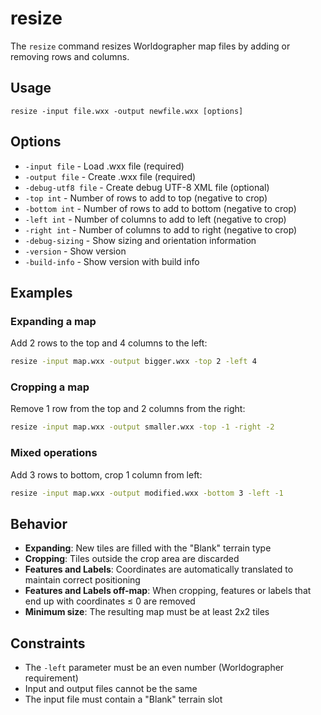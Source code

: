 # resize

The `resize` command resizes Worldographer map files by adding or removing rows and columns.

## Usage

```
resize -input file.wxx -output newfile.wxx [options]
```

## Options

- `-input file` - Load .wxx file (required)
- `-output file` - Create .wxx file (required)  
- `-debug-utf8 file` - Create debug UTF-8 XML file (optional)
- `-top int` - Number of rows to add to top (negative to crop)
- `-bottom int` - Number of rows to add to bottom (negative to crop)
- `-left int` - Number of columns to add to left (negative to crop)
- `-right int` - Number of columns to add to right (negative to crop)
- `-debug-sizing` - Show sizing and orientation information
- `-version` - Show version
- `-build-info` - Show version with build info

## Examples

### Expanding a map

Add 2 rows to the top and 4 columns to the left:
```bash
resize -input map.wxx -output bigger.wxx -top 2 -left 4
```

### Cropping a map

Remove 1 row from the top and 2 columns from the right:
```bash
resize -input map.wxx -output smaller.wxx -top -1 -right -2
```

### Mixed operations

Add 3 rows to bottom, crop 1 column from left:
```bash
resize -input map.wxx -output modified.wxx -bottom 3 -left -1
```

## Behavior

- **Expanding**: New tiles are filled with the "Blank" terrain type
- **Cropping**: Tiles outside the crop area are discarded
- **Features and Labels**: Coordinates are automatically translated to maintain correct positioning
- **Features and Labels off-map**: When cropping, features or labels that end up with coordinates ≤ 0 are removed
- **Minimum size**: The resulting map must be at least 2x2 tiles

## Constraints

- The `-left` parameter must be an even number (Worldographer requirement)
- Input and output files cannot be the same
- The input file must contain a "Blank" terrain slot
